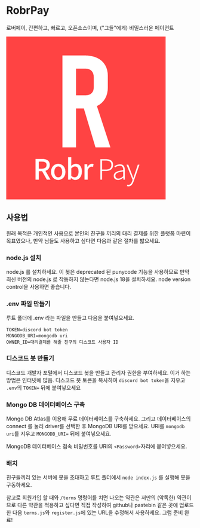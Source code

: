 # RobrPay

로버페이, 간편하고, 빠르고, 오픈소스이며, ("그들"에게) 비밀스러운 페이먼트

![Robr Pay Logo](image/README/robrpay_logo_main.png "Robr Pay Logo")

## 사용법

원래 목적은 개인적인 사용으로 본인의 친구들 끼리의 대리 결제를 위한 플랫폼 마련이 목표였으나, 만약 님들도 사용하고 싶다면 다음과 같은 절차를 밟으세요.

### node.js 설치

node.js 를 설치하세요. 이 봇은 deprecated 된 punycode 기능을 사용하므로 만약 최신 버전의 node.js 로 작동하지 않는다면 node.js 18을 설치하세요. node version control을 사용하면 좋습니다.

### .env 파일 만들기

루트 폴더에 .env 라는 파일을 만들고 다음을 붙여넣으세요.

```properties
TOKEN=discord bot token
MONGODB_URI=mongodb uri
OWNER_ID=대리결제를 해줄 친구의 디스코드 사용자 ID
```

### 디스코드 봇 만들기

디스코드 개발자 포털에서 디스코드 봇을 만들고 관리자 권한을 부여하세요. 이거 하는 방법은 인터넷에 많음.
디스코드 봇 토큰을 복사하여 `discord bot token`을 지우고 `.env`의 `TOKEN=` 뒤에 붙여넣으세요

### Mongo DB 데이터베이스 구축

Mongo DB Atlas를 이용해 무료 데이터베이스를 구축하세요. 그리고 데이터베이스의 connect 를 눌러 driver를 선택한 후 MongoDB URI를 받으세요.
URI를 `mongodb uri`를 지우고 `MONGODB_URI=` 뒤에 붙여넣으세요.

MongoDB 데이터베이스 접속 비밀번호를 URI의 `<Password>`자리에 붙여넣으세요.

### 배치

친구들끼리 있는 서버에 봇을 초대하고 루트 폴더에서 `node index.js` 를 실행해 봇을 구동하세요.

참고로 회원가입 할 때와 `/terms` 명령어를 치면 나오는 약관은 저만의 (악독한) 약관이므로 다른 약관을 적용하고 싶다면 직접 작성하여 github나 pastebin 같은 곳에 업로드한 다음 `terms.js`와 `register.js`에 있는 URL을 수정해서 사용하세요. 그럼 준비 완료!
